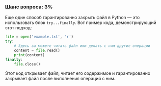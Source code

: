 ### Шанс вопроса: 3%

Еще один способ гарантированно закрыть файл в Python — это использовать блок `try...finally`. Вот пример кода, демонстрирующий этот подход:

```python
file = open('example.txt', 'r')
try:
    # Здесь вы можете читать файл или делать с ним другие операции
    content = file.read()
    print(content)
finally:
    file.close()
```

Этот код открывает файл, читает его содержимое и гарантированно закрывает файл после выполнения операций с ним.